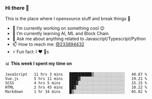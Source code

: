 ### Hi there 👋

<!--
**a233894432/a233894432** is a ✨ _special_ ✨ repository because its `README.md` (this file) appears on your GitHub profile.

Here are some ideas to get you started:

- 🔭 I’m currently working on ...
- 🌱 I’m currently learning ...
- 👯 I’m looking to collaborate on ...
- 🤔 I’m looking for help with ...
- 💬 Ask me about ...
- 📫 How to reach me: ...
- 😄 Pronouns: ...
- ⚡ Fun fact: ...
-->
 
 
This is the place where I opensource stuff and break things :rofl:

- 🔭 I’m currently working on something cool :wink:
- 🌱 I’m currently learning AI, ML and Block Chain
- 💬 Ask me about anything related to Javascript/Typescript/Python
- 📫 How to reach me: [@233894432](https://twitter.com/233894432)
- ⚡ Fun fact: I :heart: :dog:s

📊 **This week I spent my time on**
<!--START_SECTION:waka-->
```text
JavaScript   11 hrs 3 mins   ██████████▒░░░░░░░░░░░░░░   40.87 % 
Vue.js       5 hrs 11 mins   ████▓░░░░░░░░░░░░░░░░░░░░   19.21 % 
SCSS         4 hrs 5 mins    ███▓░░░░░░░░░░░░░░░░░░░░░   15.15 % 
HTML         2 hrs 45 mins   ██▓░░░░░░░░░░░░░░░░░░░░░░   10.22 % 
Markdown     1 hr 34 mins    █▒░░░░░░░░░░░░░░░░░░░░░░░   05.82 % 
```
<!--END_SECTION:waka-->
